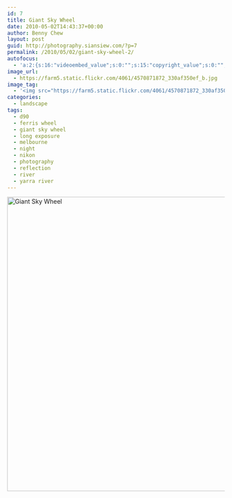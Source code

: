 ```yaml
---
id: 7
title: Giant Sky Wheel
date: 2010-05-02T14:43:37+00:00
author: Benny Chew
layout: post
guid: http://photography.siansiew.com/?p=7
permalink: /2010/05/02/giant-sky-wheel-2/
autofocus:
  - 'a:2:{s:16:"videoembed_value";s:0:"";s:15:"copyright_value";s:0:"";}'
image_url:
  - https://farm5.static.flickr.com/4061/4570871872_330af350ef_b.jpg
image_tag:
  - '<img src="https://farm5.static.flickr.com/4061/4570871872_330af350ef_b.jpg" />'
categories:
  - landscape
tags:
  - d90
  - ferris wheel
  - giant sky wheel
  - long exposure
  - melbourne
  - night
  - nikon
  - photography
  - reflection
  - river
  - yarra river
---
```

<a href="https://farm5.static.flickr.com/4061/4570871872_330af350ef_b.jpg" title="Giant Sky Wheel by siansiew, on Flickr" rel="lightbox"><img src="https://farm5.static.flickr.com/4061/4570871872_330af350ef_b.jpg" width="1024" height="680" alt="Giant Sky Wheel" /></a>
